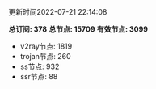 更新时间2022-07-21 22:14:08

**总订阅: 378**
**总节点: 15709**
**有效节点: 3099**
- v2ray节点: 1819
- trojan节点: 260
- ss节点: 932
- ssr节点: 88
